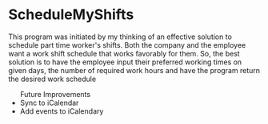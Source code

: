 <h1> ScheduleMyShifts </h1>
<p> This program was initiated by my thinking of an effective solution to schedule part time worker's shifts. Both the company and the employee want a work shift schedule that works favorably for them. So, the best solution is to have the employee input their preferred working times on given days, the number of required work hours and have the program return the desired work schedule </p>
<ul> Future Improvements
	<li>Sync to iCalendar</li>
	<li>Add events to iCalendary</li>
</ul>